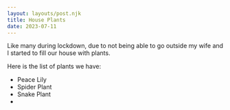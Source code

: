 ```yaml
---
layout: layouts/post.njk
title: House Plants
date: 2023-07-11
---
```


Like many during lockdown, due to not being able to go outside my wife and I started to fill our house with plants.

Here is the list of plants we have:

- Peace Lily
- Spider Plant
- Snake Plant
-
